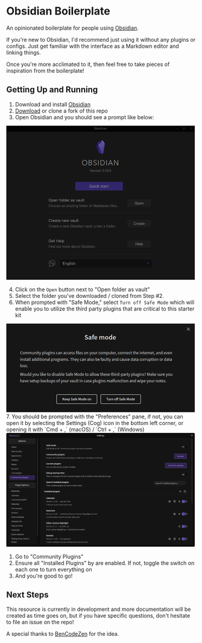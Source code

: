 # Obsidian Boilerplate

An opinionated boilerplate for people using [Obsidian](https://obsidian.md/).

If you're new to Obsidian, I'd recommend just using it without any plugins or configs. Just get familiar with the interface as a Markdown editor and linking things.

Once you're more acclimated to it, then feel free to take pieces of inspiration from the boilerplate!

## Getting Up and Running

1. Download and install [Obsidian](https://obsidian.md/)
2. [Download](https://github.com/nickhartjes/obsidian-boilerplate/archive/refs/heads/main.zip) or clone a fork of this repo
3. Open Obsidian and you should see a prompt like below:

<img src="/Assets/Attachments/obsidian-prompt.png" alt="Obsidian open prompt" width="500" />

4. Click on the `Open` button next to "Open folder as vault"
5. Select the folder you've downloaded / cloned from Step #2.
6. When prompted with "Safe Mode," select `Turn off Safe Mode` which will enable you to utilize the third party plugins that are critical to this starter kit
<img src="/Assets/Attachments/obsidian-save-mode.png" alt="Obsidian Preferences panel" width="500" />
7. You should be prompted with the "Preferences" pane, if not, you can open it by selecting the Settings (Cog) icon in the bottom left corner, or opening it with `Cmd + ,` (macOS) / `Ctrl + ,` (Windows)

<img src="/Assets/Attachments/obsidian-settings.png" alt="Obsidian Preferences panel" width="500" />

1. Go to "Community Plugins"
2. Ensure all "Installed Plugins" by are enabled. If not, toggle the switch on each one to turn everything on
3.  And you're good to go!

## Next Steps

This resource is currently in development and more documentation will be created as time goes on, but if you have specific questions, don't hesitate to file an issue on the repo!

A special thanks to [BenCodeZen](https://github.com/bencodezen/bens-obsidian-boilerplate) for the idea.
